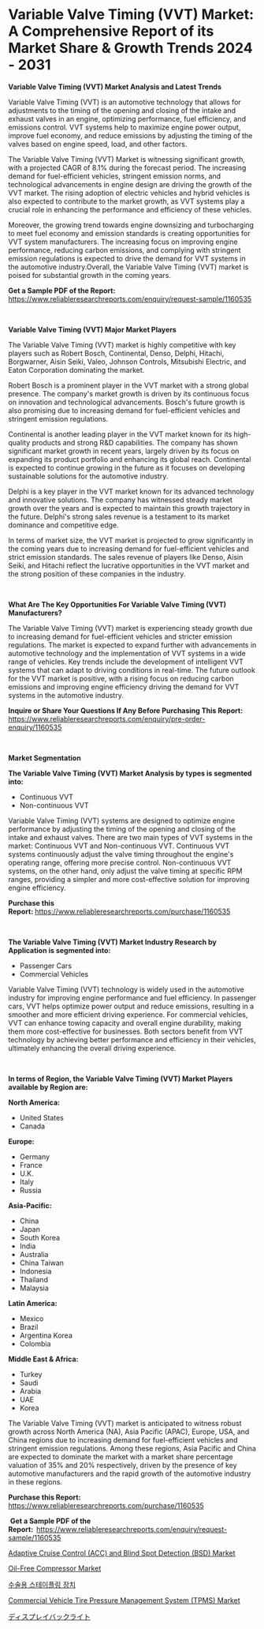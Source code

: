 <p><h1>Variable Valve Timing (VVT) Market: A Comprehensive Report of its Market Share & Growth Trends 2024 - 2031</h1></p><p><strong>Variable Valve Timing (VVT) Market Analysis and Latest Trends</strong></p>
<p><p>Variable Valve Timing (VVT) is an automotive technology that allows for adjustments to the timing of the opening and closing of the intake and exhaust valves in an engine, optimizing performance, fuel efficiency, and emissions control. VVT systems help to maximize engine power output, improve fuel economy, and reduce emissions by adjusting the timing of the valves based on engine speed, load, and other factors.</p><p>The Variable Valve Timing (VVT) Market is witnessing significant growth, with a projected CAGR of 8.1% during the forecast period. The increasing demand for fuel-efficient vehicles, stringent emission norms, and technological advancements in engine design are driving the growth of the VVT market. The rising adoption of electric vehicles and hybrid vehicles is also expected to contribute to the market growth, as VVT systems play a crucial role in enhancing the performance and efficiency of these vehicles.</p><p>Moreover, the growing trend towards engine downsizing and turbocharging to meet fuel economy and emission standards is creating opportunities for VVT system manufacturers. The increasing focus on improving engine performance, reducing carbon emissions, and complying with stringent emission regulations is expected to drive the demand for VVT systems in the automotive industry.Overall, the Variable Valve Timing (VVT) market is poised for substantial growth in the coming years.</p></p>
<p><strong>Get a Sample PDF of the Report:&nbsp;</strong> <a href="https://www.reliableresearchreports.com/enquiry/request-sample/1160535">https://www.reliableresearchreports.com/enquiry/request-sample/1160535</a></p>
<p>&nbsp;</p>
<p><strong>Variable Valve Timing (VVT) Major Market Players</strong></p>
<p><p>The Variable Valve Timing (VVT) market is highly competitive with key players such as Robert Bosch, Continental, Denso, Delphi, Hitachi, Borgwarner, Aisin Seiki, Valeo, Johnson Controls, Mitsubishi Electric, and Eaton Corporation dominating the market.</p><p>Robert Bosch is a prominent player in the VVT market with a strong global presence. The company's market growth is driven by its continuous focus on innovation and technological advancements. Bosch's future growth is also promising due to increasing demand for fuel-efficient vehicles and stringent emission regulations.</p><p>Continental is another leading player in the VVT market known for its high-quality products and strong R&D capabilities. The company has shown significant market growth in recent years, largely driven by its focus on expanding its product portfolio and enhancing its global reach. Continental is expected to continue growing in the future as it focuses on developing sustainable solutions for the automotive industry.</p><p>Delphi is a key player in the VVT market known for its advanced technology and innovative solutions. The company has witnessed steady market growth over the years and is expected to maintain this growth trajectory in the future. Delphi's strong sales revenue is a testament to its market dominance and competitive edge.</p><p>In terms of market size, the VVT market is projected to grow significantly in the coming years due to increasing demand for fuel-efficient vehicles and strict emission standards. The sales revenue of players like Denso, Aisin Seiki, and Hitachi reflect the lucrative opportunities in the VVT market and the strong position of these companies in the industry.</p></p>
<p>&nbsp;</p>
<p><strong>What Are The Key Opportunities For Variable Valve Timing (VVT) Manufacturers?</strong></p>
<p><p>The Variable Valve Timing (VVT) market is experiencing steady growth due to increasing demand for fuel-efficient vehicles and stricter emission regulations. The market is expected to expand further with advancements in automotive technology and the implementation of VVT systems in a wide range of vehicles. Key trends include the development of intelligent VVT systems that can adapt to driving conditions in real-time. The future outlook for the VVT market is positive, with a rising focus on reducing carbon emissions and improving engine efficiency driving the demand for VVT systems in the automotive industry.</p></p>
<p><strong>Inquire or Share Your Questions If Any Before Purchasing This Report:</strong> <a href="https://www.reliableresearchreports.com/enquiry/pre-order-enquiry/1160535">https://www.reliableresearchreports.com/enquiry/pre-order-enquiry/1160535</a></p>
<p>&nbsp;</p>
<p><strong>Market Segmentation</strong></p>
<p><strong>The Variable Valve Timing (VVT) Market Analysis by types is segmented into:</strong></p>
<p><ul><li>Continuous VVT</li><li>Non-continuous VVT</li></ul></p>
<p><p>Variable Valve Timing (VVT) systems are designed to optimize engine performance by adjusting the timing of the opening and closing of the intake and exhaust valves. There are two main types of VVT systems in the market: Continuous VVT and Non-continuous VVT. Continuous VVT systems continuously adjust the valve timing throughout the engine's operating range, offering more precise control. Non-continuous VVT systems, on the other hand, only adjust the valve timing at specific RPM ranges, providing a simpler and more cost-effective solution for improving engine efficiency.</p></p>
<p><strong>Purchase this Report:&nbsp;</strong><a href="https://www.reliableresearchreports.com/purchase/1160535">https://www.reliableresearchreports.com/purchase/1160535</a></p>
<p>&nbsp;</p>
<p><strong>The Variable Valve Timing (VVT) Market Industry Research by Application is segmented into:</strong></p>
<p><ul><li>Passenger Cars</li><li>Commercial Vehicles</li></ul></p>
<p><p>Variable Valve Timing (VVT) technology is widely used in the automotive industry for improving engine performance and fuel efficiency. In passenger cars, VVT helps optimize power output and reduce emissions, resulting in a smoother and more efficient driving experience. For commercial vehicles, VVT can enhance towing capacity and overall engine durability, making them more cost-effective for businesses. Both sectors benefit from VVT technology by achieving better performance and efficiency in their vehicles, ultimately enhancing the overall driving experience.</p></p>
<p>&nbsp;</p>
<p><strong>In terms of Region, the Variable Valve Timing (VVT) Market Players available by Region are:</strong></p>
<p>
    <p> <strong> North America: </strong>
        <ul>
            <li>United States</li>
            <li>Canada</li>
        </ul>
        </p> 
    <p> <strong> Europe: </strong>
        <ul>
            <li>Germany</li>
            <li>France</li>
            <li>U.K.</li>
            <li>Italy</li>
            <li>Russia</li>
        </ul>
        </p> 
    <p> <strong> Asia-Pacific: </strong>
        <ul>
            <li>China</li>
            <li>Japan</li>
            <li>South Korea</li>
            <li>India</li>
            <li>Australia</li>
            <li>China Taiwan</li>
            <li>Indonesia</li>
            <li>Thailand</li>
            <li>Malaysia</li>
        </ul>
        </p> 
    <p> <strong> Latin America: </strong>
        <ul>
            <li>Mexico</li>
            <li>Brazil</li>
            <li>Argentina Korea</li>
            <li>Colombia</li>
        </ul>
        </p> 
    <p> <strong> Middle East & Africa: </strong>
        <ul>
            <li>Turkey</li>
            <li>Saudi</li>
            <li>Arabia</li>
            <li>UAE</li>
            <li>Korea</li>
        </ul>
    </p>
    </p>
<p><p>The Variable Valve Timing (VVT) market is anticipated to witness robust growth across North America (NA), Asia Pacific (APAC), Europe, USA, and China regions due to increasing demand for fuel-efficient vehicles and stringent emission regulations. Among these regions, Asia Pacific and China are expected to dominate the market with a market share percentage valuation of 35% and 20% respectively, driven by the presence of key automotive manufacturers and the rapid growth of the automotive industry in these regions.</p></p>
<p><strong>Purchase this Report: </strong><a href="https://www.reliableresearchreports.com/purchase/1160535">https://www.reliableresearchreports.com/purchase/1160535</a></p>
<p>&nbsp;<strong>Get a Sample PDF of the Report:&nbsp;&nbsp;</strong><a href="https://www.reliableresearchreports.com/enquiry/request-sample/1160535">https://www.reliableresearchreports.com/enquiry/request-sample/1160535</a></p>
<p><strong></strong></p>
<p><p><a href="https://github.com/julyju69/Market-Research-Report-List-2/blob/main/adaptive-cruise-control-acc-and-blind-spot-detection-bsd-market.md">Adaptive Cruise Control (ACC) and Blind Spot Detection (BSD) Market</a></p><p><a href="https://view.publitas.com/reportprime-1/oil-free-compressor-market-a-comprehensive-report-of-its-market-share-growth-trends-2023-2030/">Oil-Free Compressor Market</a></p><p><a href="https://medium.com/@akhooha50888/%EC%88%98%EC%88%A0-%EC%8A%A4%ED%85%8C%EC%9D%B4%ED%94%8C%EB%A7%81-%EC%9E%A5%EC%B9%98-%EC%8B%9C%EC%9E%A5-%EC%A0%84%EB%A7%9D-%EC%82%B0%EC%97%85-%EA%B0%9C%EC%9A%94-%EB%B0%8F-%EC%98%88%EC%B8%A1-2024%EB%85%84%EB%B6%80%ED%84%B0-2031%EB%85%84%EA%B9%8C%EC%A7%80-404ff75a574b">수술용 스테이플링 장치</a></p><p><a href="https://github.com/nathandecarvalho/Market-Research-Report-List-2/blob/main/commercial-vehicle-tire-pressure-management-system-tpms-market.md">Commercial Vehicle Tire Pressure Management System (TPMS) Market</a></p><p><a href="https://medium.com/@soamybahemax/%E3%83%87%E3%82%B3%E3%83%BC%E3%83%87%E3%82%A3%E3%83%B3%E3%82%B0-%E3%83%87%E3%82%A3%E3%82%B9%E3%83%97%E3%83%AC%E3%82%A4-%E3%83%90%E3%83%83%E3%82%AF%E3%83%A9%E3%82%A4%E3%83%86%E3%82%A3%E3%83%B3%E3%82%B0-%E3%83%9E%E3%83%BC%E3%82%B1%E3%83%83%E3%83%88-%E3%83%A1%E3%83%88%E3%83%AA%E3%82%AF%E3%82%B9-%E5%B8%82%E5%A0%B4%E3%82%B7%E3%82%A7%E3%82%A2-%E3%83%88%E3%83%AC%E3%83%B3%E3%83%89-%E3%81%8A%E3%82%88%E3%81%B3%E6%88%90%E9%95%B7%E3%83%91%E3%82%BF%E3%83%BC%E3%83%B3-6b1930f281f5">ディスプレイバックライト</a></p></p>